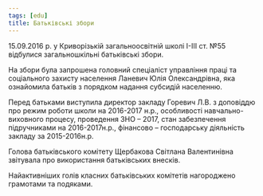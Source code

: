 ```yaml
---
tags: [edu]
title: Батьківські збори
---
```


15.09.2016 р. у Криворізькій загальноосвітній школі І-ІІІ ст. №55 відбулися загальношкільні батьківські збори.

На збори була запрошена головний спеціаліст управління праці та соціального захисту населення Ланевич Юлія Олександрівна, яка ознайомила батьків з порядком надання субсидій населенню.

Перед батьками виступила директор закладу Горевич Л.В. з доповіддю про режим роботи школи на 2016-2017 н.р., особливості навчально-виховного процесу, проведення ЗНО – 2017, стан забезпечення підручниками на 2016-2017н.р., фінансово – господарську діяльність закладу за 2015-2016н.р.

Голова батьківського комітету Щербакова Світлана Валентинівна звітувала про використання батьківських внесків.

Найактивніших голів класних батьківських комітетів нагороджено грамотами та подяками.

<slideshow id="72157670637157424"></slideshow>
